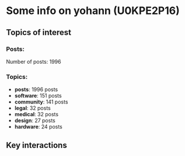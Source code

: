 # Some info on yohann (U0KPE2P16)


## Topics of interest

### Posts: 

Number of posts: 1996

### Topics:

* __posts__: 1996 posts
* __software__: 151 posts
* __community__: 141 posts
* __legal__: 32 posts
* __medical__: 32 posts
* __design__: 27 posts
* __hardware__: 24 posts

## Key interactions 


